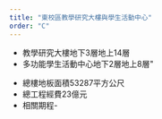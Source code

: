 ```yaml
---
title: "東校區教學研究大樓與學生活動中心"
order: "C"
---
```


<div>
  <ul>
    <li>教學研究大樓地下3層地上14層</li>
    <li>多功能學生活動中心地下2層地上8層"</li>
  </ul>
</div>

<div>
  <ul>
    <li><span>總樓地板面積</span><span>53287平方公尺</span></li>
    <li><span>總工程經費</span><span>23億元</span></li>
    <li><span>相關期程</span><span>-</span></li>
  </ul>
</div>
